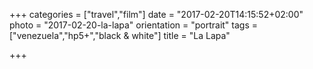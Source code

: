 +++
categories = ["travel","film"]
date = "2017-02-20T14:15:52+02:00"
photo = "2017-02-20-la-lapa"
orientation = "portrait"
tags = ["venezuela","hp5+","black & white"]
title = "La Lapa"

+++
